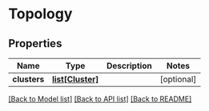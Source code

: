 # Topology

## Properties
Name | Type | Description | Notes
------------ | ------------- | ------------- | -------------
**clusters** | [**list[Cluster]**](Cluster.md) |  | [optional] 

[[Back to Model list]](../README.md#documentation-for-models) [[Back to API list]](../README.md#documentation-for-api-endpoints) [[Back to README]](../README.md)


